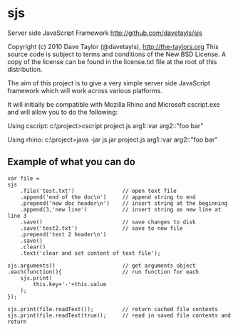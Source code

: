 sjs
===
Server side JavaScript Framework
http://github.com/davetayls/sjs

Copyright (c) 2010 Dave Taylor (@davetayls), http://the-taylors.org
This source code is subject to terms and conditions of the New BSD License.
A copy of the license can be found in the license.txt file at the root of 
this distribution.

The aim of this project is to give a very simple server side JavaScript 
framework which will work across various platforms.

It will initially be compatible with Mozilla Rhino and Microsoft cscript.exe 
and will allow you to do the following:

Using cscript:
c:\project>cscript project.js arg1::var arg2::"foo bar"

Using rhino:
c:\project>java -jar js.jar project.js arg1::var arg2::"foo bar"

Example of what you can do
--------------------------

	var file = 
	sjs
		.file('test.txt')				// open text file
		.append('end of the doc\n')		// append string to end
		.prepend('new doc header\n')	// insert string at the beginning
		.append(3,'new line')			// insert string as new line at line 3
		.save()							// save changes to disk
		.save('test2.txt')				// save to new file
		.prepend('test 2 header\n')
		.save()
		.clear()
		.text('clear and set content of text file');
	
	sjs.arguments()						// get arguments object
	.each(function(){					// run function for each
		sjs.print(
			this.key+'-'+this.value
		);
	});

	sjs.print(file.readText());			// return cached file contents
	sjs.print(file.readText(true));		// read in saved file contents and return

